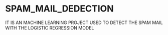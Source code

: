 # SPAM_MAIL_DEDECTION
IT IS AN MACHINE LEARNING PROJECT USED TO DETECT THE SPAM MAIL WITH THE LOGISTIC REGRESSION MODEL 
